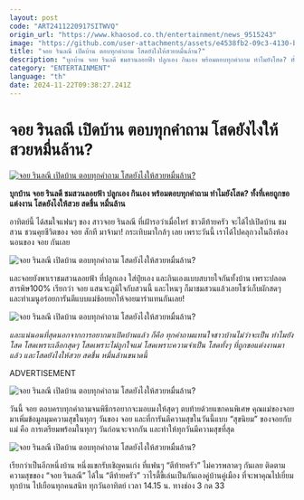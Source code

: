 ```yaml
---
layout: post
code: "ART2411220917SITWVQ"
origin_url: "https://www.khaosod.co.th/entertainment/news_9515243"
image: "https://github.com/user-attachments/assets/e4538fb2-09c3-4130-b17a-879604915c9c"
title: "จอย รินลณี เปิดบ้าน ตอบทุกคำถาม โสดยังไงให้สวยหมื่นล้าน?"
description: "บุกบ้าน จอย รินลดี ชมสวนลอยฟ้า ปลูกเอง กินเอง พร้อมตอบทุกคำถาม ทำไมยังโสด? ทั้งที่เคยถูกขอแต่งงาน โสดยังไงให้สวย สดชื่น หมื่นล้าน"
category: "ENTERTAINMENT"
language: "th"
date: 2024-11-22T09:38:27.241Z
---
```


# จอย รินลณี เปิดบ้าน ตอบทุกคำถาม โสดยังไงให้สวยหมื่นล้าน?

[![จอย รินลณี เปิดบ้าน ตอบทุกคำถาม โสดยังไงให้สวยหมื่นล้าน?](https://www.khaosod.co.th/wpapp/uploads/2024/11/j11oy21-11-67.jpg3_.jpg "จอย รินลณี เปิดบ้าน ตอบทุกคำถาม โสดยังไงให้สวยหมื่นล้าน?")](https://www.khaosod.co.th/wpapp/uploads/2024/11/j11oy21-11-67.jpg3_.jpg)

**บุกบ้าน จอย รินลดี ชมสวนลอยฟ้า ปลูกเอง กินเอง พร้อมตอบทุกคำถาม ทำไมยังโสด? ทั้งที่เคยถูกขอแต่งงาน โสดยังไงให้สวย สดชื่น หมื่นล้าน**

อาทิตย์นี้ ได้สมใจแฟนๆ ของ สาวจอย รินลณี ที่เฝ้ารอว่าเมื่อไหร่ ชาวตีท้ายครัว จะได้ไปเปิดบ้าน ชมสวน ชวนคุยชีวิตของ จอย สักที มาจ้ามา! กระเทิบมาใกล้ๆ เลย เพราะวันนี้ เราได้ไปคลุกวงในถึงห้องนอนของ จอย กันเลย

![จอย รินลณี เปิดบ้าน ตอบทุกคำถาม โสดยังไงให้สวยหมื่นล้าน?](https://www.khaosod.co.th/wpapp/uploads/2024/11/S__55812114_0-696x464.jpg)

และจอยยังพาเราชมสวนลอยฟ้า ที่ปลูกเอง ใส่ปุ๋ยเอง และกินเองแบบสบายใจกันทั้งบ้าน เพราะปลอดสารพิษ100% เรียกว่า จอย แสนจะภูมิใจกับสวนนี้ และไหนๆ ก็มาชมสวนแล้วเลยโชว์เก็บผักสดๆ และทำเมนูอร่อยการันตีแบบแม่ช้อยยกให้จอยมารำแทนกันเลย!

![จอย รินลณี เปิดบ้าน ตอบทุกคำถาม โสดยังไงให้สวยหมื่นล้าน?](https://www.khaosod.co.th/wpapp/uploads/2024/11/S__55812105_0-696x464.jpg)

_และแน่นอนที่สุดนอกจากการอยากมาเปิดบ้านแล้ว ก็คือ ทุกคำถามแทนใจชาวบ้านไม่ว่าจะเป็น ทำไมยังโสด โสดเพราะเลือกสุดๆ โสดเพราะไม่ถูกใจแม่ โสดเพราะความจำเป็น โสดทั้งๆ ที่ถูกขอแต่งงานมาแล้ว และโสดยังไงให้สวย สดชื่น หมื่นล้านขนาดนี้_

ADVERTISEMENT

![จอย รินลณี เปิดบ้าน ตอบทุกคำถาม โสดยังไงให้สวยหมื่นล้าน?](https://www.khaosod.co.th/wpapp/uploads/2024/11/S__55812115_0-696x464.jpg)

วันนี้ จอย ตอบครบทุกคำถามจนพิธีกรอยากจะมอบมงให้สุดๆ ตบท้ายด้วยแขกคนพิเศษ คุณแม่ของจอย มาเพิ่มข้อมูลมุมความสุขในทุกๆ วันของ จอย และที่การันตีความสุขในวันนี้แบบ “สุขนิยม” ของจอยกับแม่ คือ การเตรียมพร้อมในทุกๆ วันก่อนจะจากกัน และทำให้ทุกวันมีความสุขที่สุด

![จอย รินลณี เปิดบ้าน ตอบทุกคำถาม โสดยังไงให้สวยหมื่นล้าน?](https://www.khaosod.co.th/wpapp/uploads/2024/11/S__55812109_0-696x464.jpg)

เรียกว่าเป็นอีกหนึ่งบ้าน หนึ่งแขกรับเชิญคนเก่ง ที่แฟนๆ “ตีท้ายครัว” ไม่ควรพลาดๆ กันเลย ติดตามความสุขของ “จอย รินลณี” ได้ใน “ตีท้ายครัว” วาไรตี้ขี้เล่นเป็นกันเองคู่บ้านคู่เมือง ที่จะพาคุณไปเยี่ยมทุกบ้าน ไปเยือนทุกคนสนิท ทุกวันอาทิตย์ เวลา 14.15 น. ทางช่อง 3 กด 33